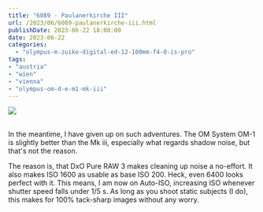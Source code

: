 ```yaml
---
title: "6089 - Paulanerkirche III"
url: /2023/06/6089-paulanerkirche-iii.html
publishDate: 2023-06-22 18:00:00
date: 2023-06-22
categories:
  - "olympus-m-zuiko-digital-ed-12-100mm-f4-0-is-pro"
tags:
- "austria"
- "wien"
- "vienna"
- "olympus-om-d-e-m1-mk-iii"
---
```

<div class="container">
<div class="center"><a target="_blank" href="https://d25zfm9zpd7gm5.cloudfront.net/1200x1200/2020/20200308_112554_lr.jpg"><img class="webfeedsFeaturedVisual" src="https://d25zfm9zpd7gm5.cloudfront.net/0600x0600/2020/20200308_112554_lr.jpg" /></a></div>
</div>
<br />

In the meantime, I have given up on such adventures. The OM
System OM-1 is slightly better than the Mk iii, especially
what regards shadow noise, but that's not the reason. 

The reason is, that DxO Pure RAW 3 makes cleaning up noise a
no-effort. It also makes ISO 1600 as usable as base ISO 200.
Heck, even 6400 looks perfect with it. This means, I am now
on Auto-ISO, increasing ISO whenever shutter speed falls
under 1/5 s. As long as you shoot static subjects (I do),
this makes for 100% tack-sharp images without any worry.
